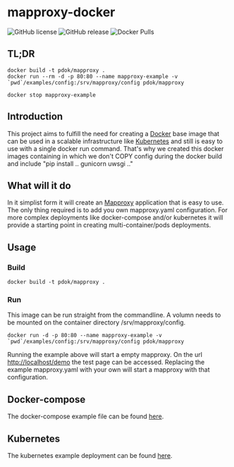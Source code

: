 # mapproxy-docker

![GitHub license](https://img.shields.io/github/license/PDOK/mapproxy-docker)
![GitHub release](https://img.shields.io/github/release/PDOK/mapproxy-docker.svg)
![Docker Pulls](https://img.shields.io/docker/pulls/pdok/mapproxy.svg)

## TL;DR

```docker
docker build -t pdok/mapproxy .
docker run --rm -d -p 80:80 --name mapproxy-example -v `pwd`/examples/config:/srv/mapproxy/config pdok/mapproxy

docker stop mapproxy-example
```

## Introduction

This project aims to fulfill the need for creating a [Docker](https://www.docker.com) base image that can be used in a scalable infrastructure like [Kubernetes](https://kubernetes.io/) and still is easy to use with a single docker run command. That's why we created this docker images containing in which we don't COPY config during the docker build and include "pip install ..  gunicorn uwsgi .."

## What will it do

In it simplist form it will create an [Mapproxy](https://mapproxy.org/) application that is easy to use. The only thing required is to add you own mapproxy.yaml configuration. For more complex deployments like docker-compose and/or kubernetes it will provide a starting point in creating multi-container/pods deployments.

## Usage

### Build

```docker
docker build -t pdok/mapproxy .
```

### Run

This image can be run straight from the commandline. A volumn needs to be mounted on the container directory /srv/mapproxy/config.

```docker
docker run -d -p 80:80 --name mapproxy-example -v `pwd`/examples/config:/srv/mapproxy/config pdok/mapproxy
```

Running the example above will start a empty mapproxy. On the url <http://localhost/demo> the test page can be accessed. Replacing the example mapproxy.yaml with your own will start a mapproxy with that configuration.

## Docker-compose

The docker-compose example file can be found [here](/examples/docker-compose).

## Kubernetes

The kubernetes example deployment can be found [here](/examples/k8s).
